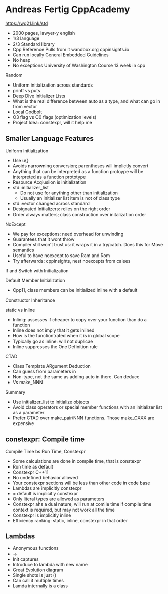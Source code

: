 # Andreas Fertig CppAcademy

https://wg21.link/std

- 2000 pages, lawyer-y english
- 1/3 language 
- 2/3 Standard library
- Cpp Reference Pulls from it
wandbox.org
cppinsights.io
- Can run locally
General Embedded Guidelines
- No heap
- No exceptions
University of Washington Course 13 week in cpp

Random

- Uniform initialization across standards
- printf vs puts
- Deep Dive Initializer Lists
- What is the real difference between auto as a type, and what can go in from vector<int>
- Local Godbolt
- O3 flag vs O0 flags (optimization levels)
- Project Idea: constexpr, will it help me

## Smaller Language Features

Uniform Initialization

- Use u{}
- Avoids narrowning conversion; parentheses will implictly convert
- Anything that can be interpreted as a function protoype will be interpreted as a function prototype
- Resource Acqiusiion is initialization
- std::initializer_list
  - Do not use for anything other than initialization
  - Usually an initializer list item is not of class type
- std::vector changed across standard
- Designated Initializers: relies on the right order
- Order always matters; class construction over initalization order

NoExcept

- We pay for exceptions: need overhead for unwinding
- Guarantees that it wont throw
- Compiler still won't trust us: it wraps it in a try/catch. Does this for Move semantics
- Useful to have noexcept to save Ram and Rom
- Try afterwards: cppinsights, nest noexcepts from calees

If and Switch with Initialization

Default Member Initialization

- Cpp11, class members can be initialized inline with a default

Constructor Inheritance 

static vs inline 

- Inlinig: assesses if cheaper to copy over your function than do a function
- Inline does not imply that it gets inlined
- How is the functiontrated when it is in global scope
- Typically go as inline: will not duplicae
- Inline suppresses the One Definition rule

CTAD

- Class Template ARgument Deduction
- Can guess from parameters in
- Non-type, not the same as adding auto in there. Can deduce
- Vs make_NNN

Summary

- Use initializer_list to initialize objects
- Avoid class operators or special member functions with an initializer list as a parameter
- Prefer CTAD over make_pair/NNN functions. Those make_CXXX are expensive

## constexpr: Compile time

Compile Time bs Run Time, Constexpr

- Some calculations are done in compile time, that is constexpr
- Run time as default
- Constexpr C++11
- No undefined behavior allowed
- Your constexpr sections will be less than other code in code base
- Lambdas are implicitly constexpr
- = default is implicitly constexpr
- Only literal types are allowed as parameters
- Constexpr ahs a dual nature, will run at comile time if compile time context is required, but may not work all the time
- Constexpr is implicitly inline
- Efficiency ranking: static, inline, constexpr in that order

## Lambdas

- Anonymous functions
- []()->
- Init captures
- Introduce to lambda with new name
- Great Evolution diagram
- Single shots is just ()
- Can call it multiple times
- Lamda internally is a class 